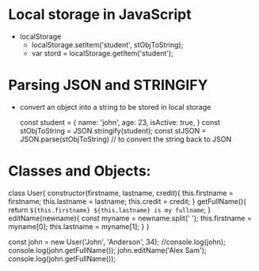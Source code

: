 
# Local storage in JavaScript
- localStorage
	 - localStorage.setItem('student', stObjToString);
	 - var stord = localStorage.getItem('student');
	
# Parsing JSON and STRINGIFY
- convert an object into a string to be stored in local storage

	const student = {
		name: 'john',
		age: 23,
		isActive: true,
	}
	const stObjToString = JSON.stringify(student);
	const stJSON = JSON.parse(stObjToString) // to convert the string back to JSON
	
# Classes and Objects:
class User{
    constructor(firstname, lastname, credit){
        this.firstname = firstname;
        this.lastname  = lastname;
        this.credit   = credit;
    }
    getFullName(){
        return `${this.firstname} ${this.lastname} is my fullname`;
    }
    editName(newname){
        const myname = newname.split(' ');
        this.firstname = myname[0];
        this.lastname = myname[1];
    }
}    

const john = new User('John', 'Anderson', 34);
//console.log(john);
console.log(john.getFullName());
john.editName('Alex Sam');
console.log(john.getFullName());
	

